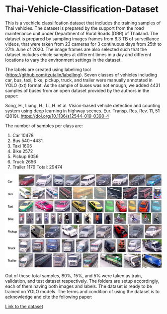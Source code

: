 # Thai-Vehicle-Classification-Dataset

This is a vechicle classiifcation dataset that includes the training samples of Thai vehicles. The dataset is prepared by the support from the road maintenance unit under Department of Rural Roads (DRR) of Thailand. The dataset is prepared by sampling images frames from 6.3 TB of surveillance videos, that were taken from 23 cameras for 3 continuous days from 25th to 27th June of 2020. The image frames are also selected such that the dataset includes ehicle samples at different times in a day and different locations to vary the environment settings in the dataset.

The labels are created using labelimg tool (https://github.com/tzutalin/labelImg). Seven classes of vehicles including car, bus, taxi, bike, pickup, truck, and trailer were manually annotated in YOLO (txt) format. As the sample of buses was not enough, we added 4431 samples of buses from an open dataset provided by the authors in the paper:

Song, H., Liang, H., Li, H. et al. Vision-based vehicle detection and counting system using deep learning in highway scenes. Eur. Transp. Res. Rev. 11, 51 (2019). https://doi.org/10.1186/s12544-019-0390-4

The number of samples per class are:
1. Car      10478
2. Bus      540+4431
3. Taxi     1605
4. Bike     2572
5. Pickup   6056
6. Truck    2656
7. Trailer  1179
Total:      29474

![alt text](samples.jpg?raw=true)

Out of these total samples, 80%, 15%, and 5% were taken as train, validation, and test dataset respectively. The folders are setup accordingly, each of them having both images and labels. The dataset is ready to be trained on YOLO models. The terms and condition of using the dataset is to acknowledge and cite the following paper:

[Link to the dataset](https://mappico-my.sharepoint.com/:f:/g/personal/bipul_n_siitgis_com/EnuheiqocJhKmVQJ7t8gpUUBBA-0liubS9CTN0_JnI-dpg?e=H332n0)

